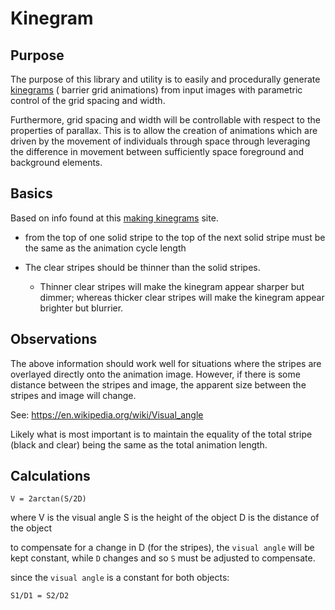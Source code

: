 # Kinegram

## Purpose
The purpose of this library and utility is to easily and procedurally generate [kinegrams](https://en.wikipedia.org/wiki/Barrier_grid_animation_and_stereography) ( barrier grid animations) from input images with parametric control of the grid spacing and width.

Furthermore, grid spacing and width will be controllable with respect to the properties of parallax. This is to allow the creation of animations which are driven by the movement of individuals through space through leveraging the difference in movement between sufficiently space foreground and background elements.

## Basics
Based on info found at this [making kinegrams](http://thinkzone.wlonk.com/Kinegram/MakingKinegrams.htm) site.

* from the top of one solid stripe to the top of the next solid stripe must be the same as the animation cycle length

* The clear stripes should be thinner than the solid stripes.
    * Thinner clear stripes will make the kinegram appear sharper but dimmer; whereas thicker clear stripes will make the kinegram appear brighter but blurrier.


## Observations
The above information should work well for situations where the stripes are overlayed directly onto the animation image. However, if there is some distance between the stripes and image, the apparent size between the stripes and image will change.

See: https://en.wikipedia.org/wiki/Visual_angle

Likely what is most important is to maintain the equality of the total stripe (black and clear) being the same as the total animation length.

## Calculations
```
V = 2arctan(S/2D)
```
where V is the visual angle
S is the height of the object
D is the distance of the object

to compensate for a change in D (for the stripes), the `visual angle` will be kept constant, while `D` changes and so `S` must be adjusted to compensate.

since the `visual angle` is a constant for both objects:

```
S1/D1 = S2/D2
```